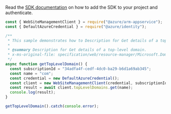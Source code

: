 Read the [SDK documentation](https://github.com/Azure/azure-sdk-for-js/blob/%40azure%2Farm-appservice_12.0.0/sdk/appservice/arm-appservice/README.md) on how to add the SDK to your project and authenticate.

```javascript
const { WebSiteManagementClient } = require("@azure/arm-appservice");
const { DefaultAzureCredential } = require("@azure/identity");

/**
 * This sample demonstrates how to Description for Get details of a top-level domain.
 *
 * @summary Description for Get details of a top-level domain.
 * x-ms-original-file: specification/web/resource-manager/Microsoft.DomainRegistration/stable/2021-03-01/examples/GetTopLevelDomain.json
 */
async function getTopLevelDomain() {
  const subscriptionId = "34adfa4f-cedf-4dc0-ba29-b6d1a69ab345";
  const name = "com";
  const credential = new DefaultAzureCredential();
  const client = new WebSiteManagementClient(credential, subscriptionId);
  const result = await client.topLevelDomains.get(name);
  console.log(result);
}

getTopLevelDomain().catch(console.error);
```
